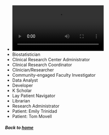  * ![Basic Scientist](./assets/BasicScientist_PersonaProfile.mp4)
 * Biostatistician
 * Clinical Research Center Administrator
 * Clinical Research Coordinator
 * Clinician/Researcher
 * Community-engaged Faculty Investigator
 * Data Analyst
 * Developer
 * K Scholar
 * Lay Patient Navigator
 * Librarian
 * Research Administrator
 * Patient: Emily Trinidad
 * Patient: Tom Movell

##### Back to [home](https://data2health.github.io/CTS-Personas/)
